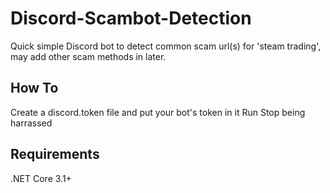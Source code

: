 # Discord-Scambot-Detection
Quick simple Discord bot to detect common scam url(s) for 'steam trading', may add other scam methods in later. 

## How To
Create a discord.token file and put your bot's token in it
Run
Stop being harrassed

## Requirements
.NET Core 3.1+
